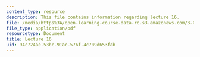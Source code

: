 ```yaml
---
content_type: resource
description: This file contains information regarding lecture 16.
file: /media/https%3A/open-learning-course-data-rc.s3.amazonaws.com/3-024-electronic-optical-and-magnetic-properties-of-materials-spring-2013/94c724ae53bc91ac576f4c709d653fab_MIT3_024S13_2012lec16.pdf
file_type: application/pdf
resourcetype: Document
title: Lecture 16
uid: 94c724ae-53bc-91ac-576f-4c709d653fab
---
```

